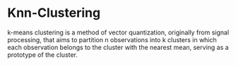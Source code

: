 # Knn-Clustering
k-means clustering is a method of vector quantization, originally from signal processing, that aims to partition n observations into k clusters in which each observation belongs to the cluster with the nearest mean, serving as a prototype of the cluster.
